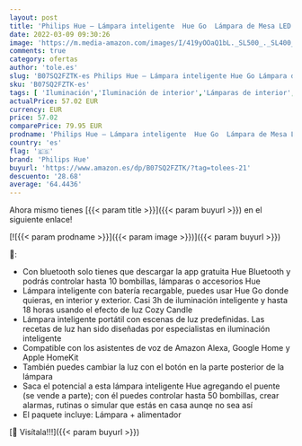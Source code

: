 ```yaml
---
layout: post
title: 'Philips Hue – Lámpara inteligente  Hue Go  Lámpara de Mesa LED Inteligente  Luz Blanca y de Colores  Compatible con Alexa y Google Home  Color Blanco'
date: 2022-03-09 09:30:26
image: 'https://m.media-amazon.com/images/I/419yOOaQ1bL._SL500_._SL400_.jpg'
comments: true
category: ofertas
author: 'tole.es'
slug: 'B07SQ2FZTK-es Philips Hue – Lámpara inteligente Hue Go Lámpara de Mesa...'
sku: 'B07SQ2FZTK-es'
tags: [ 'Iluminación','Iluminación de interior','Lámparas de interior','Lámparas de mesa','alexa','google','home','hue','philips','philips hue', ]
actualPrice: 57.02 EUR
currency: EUR
price: 57.02
comparePrice: 79.95 EUR
prodname: 'Philips Hue – Lámpara inteligente  Hue Go  Lámpara de Mesa LED Inteligente  Luz Blanca y de Colores  Compatible con Alexa y Google Home  Color Blanco'
country: 'es'
flag: '🇪🇸'
brand: 'Philips Hue'
buyurl: 'https://www.amazon.es/dp/B07SQ2FZTK/?tag=tolees-21'
descuento: '28.68'
average: '64.4436'
---
```


Ahora mismo tienes [{{< param title >}}]({{< param buyurl >}}) en el siguiente enlace!

[![{{< param prodname >}}]({{< param image >}})]({{< param buyurl >}})

🔎:

- Con bluetooth solo tienes que descargar la app gratuita Hue Bluetooth y podrás controlar hasta 10 bombillas, lámparas o accesorios Hue
- Lámpara inteligente con batería recargable, puedes usar Hue Go donde quieras, en interior y exterior. Casi 3h de iluminación inteligente y hasta 18 horas usando el efecto de luz Cozy Candle
- Lámpara inteligente portátil con escenas de luz predefinidas. Las recetas de luz han sido diseñadas por especialistas en iluminación inteligente
- Compatible con los asistentes de voz de Amazon Alexa, Google Home y Apple HomeKit
- También puedes cambiar la luz con el botón en la parte posterior de la lámpara
- Saca el potencial a esta lámpara inteligente Hue agregando el puente (se vende a parte); con él puedes controlar hasta 50 bombillas, crear alarmas, rutinas o simular que estás en casa aunqe no sea así
- El paquete incluye: Lámpara + alimentador

[🛒 Visítala!!!]({{< param buyurl >}})
